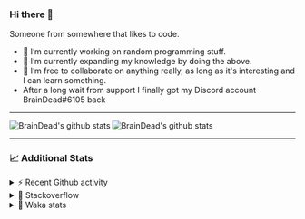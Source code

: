 ### Hi there 👋

Someone from somewhere that likes to code.

- 🔭 I’m currently working on random programming stuff.
- 🌱 I’m currently expanding my knowledge by doing the above.
- 👯 I’m free to collaborate on anything really, as long as it's interesting and I can learn something.
- After a long wait from support I finally got my Discord account BrainDead#6105 back
<hr>


<img alt="BrainDead's github stats" align="left" src="https://github-readme-stats.vercel.app/api?username=albertopoljak&count_private=true&show_icons=true&theme=radical&hide_border=true"/>
<img alt="BrainDead's github stats" align="left" src="https://github-readme-stats.vercel.app/api/top-langs/?username=albertopoljak&layout=compact&theme=radical&hide_border=true&card_width=250"/>
<br clear="left"/>

<hr>

### 📈 Additional Stats

<details>
  <summary>⚡ Recent Github activity</summary>
  <br/>

  <!--START_SECTION:activity-->
1. 🗣 Commented on [#10](https://github.com/albertopoljak/orindance.party/issues/10) in [albertopoljak/orindance.party](https://github.com/albertopoljak/orindance.party)
2. ❗️ Opened issue [#81889](https://github.com/odoo/odoo/issues/81889) in [odoo/odoo](https://github.com/odoo/odoo)
3. 🗣 Commented on [#64](https://github.com/HuyaneMatsu/hata/issues/64) in [HuyaneMatsu/hata](https://github.com/HuyaneMatsu/hata)
4. 💪 Opened PR [#64](https://github.com/HuyaneMatsu/hata/pull/64) in [HuyaneMatsu/hata](https://github.com/HuyaneMatsu/hata)
5. 🗣 Commented on [#158](https://github.com/Tortoise-Community/Tortoise-BOT/issues/158) in [Tortoise-Community/Tortoise-BOT](https://github.com/Tortoise-Community/Tortoise-BOT)
  <!--END_SECTION:activity-->
</details>

<details>
  <summary>👀 Stackoverflow</summary>

  [![Omid Nikrah StackOverflow](https://github-readme-stackoverflow.vercel.app/?userID=11311072&theme=dark)](https://stackoverflow.com/users/11311072/braindead)

</details>

<details>
  <summary>🤖 Waka stats</summary>
  <br/>

  <!--START_SECTION:waka-->
![Profile Views](http://img.shields.io/badge/Profile%20Views-4-blue)

![Lines of code](https://img.shields.io/badge/From%20Hello%20World%20I%27ve%20Written-275109%20lines%20of%20code-blue)

**🐱 My Github Data** 

> 🏆 144 Contributions in the Year 2022
 > 
> 📦 149.0 kB Used in Github's Storage 
 > 
> 💼 Opted to Hire
 > 
> 📜 33 Public Repositories 
 > 
> 🔑 10 Private Repositories  
 > 
**I'm an Early 🐤** 

```text
🌞 Morning    209 commits    ██████░░░░░░░░░░░░░░░░░░░   25.9% 
🌆 Daytime    319 commits    ██████████░░░░░░░░░░░░░░░   39.53% 
🌃 Evening    192 commits    ██████░░░░░░░░░░░░░░░░░░░   23.79% 
🌙 Night      87 commits     ██░░░░░░░░░░░░░░░░░░░░░░░   10.78%

```
📅 **I'm Most Productive on Wednesday** 

```text
Monday       127 commits    ████░░░░░░░░░░░░░░░░░░░░░   15.74% 
Tuesday      151 commits    ████░░░░░░░░░░░░░░░░░░░░░   18.71% 
Wednesday    158 commits    █████░░░░░░░░░░░░░░░░░░░░   19.58% 
Thursday     134 commits    ████░░░░░░░░░░░░░░░░░░░░░   16.6% 
Friday       100 commits    ███░░░░░░░░░░░░░░░░░░░░░░   12.39% 
Saturday     61 commits     ██░░░░░░░░░░░░░░░░░░░░░░░   7.56% 
Sunday       76 commits     ██░░░░░░░░░░░░░░░░░░░░░░░   9.42%

```


📊 **This Week I Spent My Time On** 

```text
💬 Programming Languages: 
Python                   11 hrs 48 mins      ██████████████░░░░░░░░░░░   55.56% 
JavaScript               2 hrs 59 mins       ███░░░░░░░░░░░░░░░░░░░░░░   14.11% 
XML                      2 hrs 52 mins       ███░░░░░░░░░░░░░░░░░░░░░░   13.5% 
Markdown                 1 hr 34 mins        █░░░░░░░░░░░░░░░░░░░░░░░░   7.4% 
textmate                 59 mins             █░░░░░░░░░░░░░░░░░░░░░░░░   4.68%

🐱‍💻 Projects: 
odoo_14                  11 hrs 30 mins      █████████████░░░░░░░░░░░░   54.17% 
MC-Fart-Mic              7 hrs 28 mins       ████████░░░░░░░░░░░░░░░░░   35.21% 
odoo_15                  2 hrs 8 mins        ██░░░░░░░░░░░░░░░░░░░░░░░   10.05% 
glovia_custom_addons     3 mins              ░░░░░░░░░░░░░░░░░░░░░░░░░   0.31% 
studioplus_hr            2 mins              ░░░░░░░░░░░░░░░░░░░░░░░░░   0.16%

💻 Operating System: 
Linux                    21 hrs 14 mins      █████████████████████████   100.0%

```

**I Mostly Code in Python** 

```text
Python                   32 repos            ████████████████████░░░░░   80.0% 
Java                     4 repos             ██░░░░░░░░░░░░░░░░░░░░░░░   10.0% 
TypeScript               1 repo              ░░░░░░░░░░░░░░░░░░░░░░░░░   2.5% 
JavaScript               1 repo              ░░░░░░░░░░░░░░░░░░░░░░░░░   2.5% 
HTML                     1 repo              ░░░░░░░░░░░░░░░░░░░░░░░░░   2.5%

```



 Last Updated on 14/02/2022
<!--END_SECTION:waka-->
</details>
